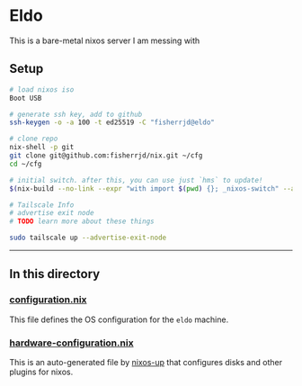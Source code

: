 # Eldo

This is a bare-metal nixos server I am messing with 

## Setup

```bash
# load nixos iso
Boot USB 

# generate ssh key, add to github
ssh-keygen -o -a 100 -t ed25519 -C "fisherrjd@eldo"

# clone repo
nix-shell -p git
git clone git@github.com:fisherrjd/nix.git ~/cfg
cd ~/cfg

# initial switch. after this, you can use just `hms` to update!
$(nix-build --no-link --expr "with import $(pwd) {}; _nixos-switch" --argstr host "eldo")/bin/switch

# Tailscale Info
# advertise exit node 
# TODO learn more about these things

sudo tailscale up --advertise-exit-node
```

---

## In this directory

### [configuration.nix](./configuration.nix)

This file defines the OS configuration for the `eldo` machine.

### [hardware-configuration.nix](./hardware-configuration.nix)

This is an auto-generated file by [nixos-up](https://github.com/samuela/nixos-up) that configures disks and other plugins for nixos.